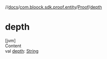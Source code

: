 //[docs](../../index.md)/[com.bloock.sdk.proof.entity](../index.md)/[Proof](index.md)/[depth](depth.md)



# depth  
[jvm]  
Content  
val [depth](depth.md): [String](https://kotlinlang.org/api/latest/jvm/stdlib/kotlin/-string/index.html)  



